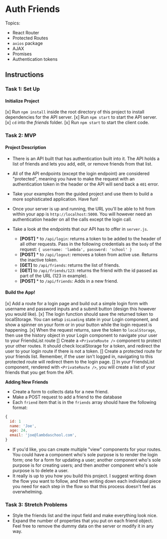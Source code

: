 # Auth Friends

Topics:

* React Router
* Protected Routes
* `axios` package
* AJAX
* Promises
* Authentication tokens

## Instructions

### Task 1: Set Up

#### Initialize Project

[x] Run `npm install` inside the root directory of this project to install dependencies for the API server.
[x] Run `npm start` to start the API server.
[x] `cd` into the _friends_ folder.
[x] Run `npm start` to start the client code.

### Task 2: MVP

#### Project Description

* There is an API built that has authentication built into it. The API holds a list of friends and lets you add, edit, or remove friends from that list. 
* All of the API endpoints (except the login endpoint) are considered "protected", meaning you have to make the request with an authentication token in the header or the API will send back a `401` error. 
* Take your examples from the guided project and use them to build a more sophisticated application. Have fun!
* Once your server is up and running, the URL you'll be able to hit from within your app is `http://localhost:5000`. You will however need an authentication header on all the calls except the login call.
* Take a look at the endpoints that our API has to offer in `server.js`.

  * **[POST]** * to `/api/login`: returns a token to be added to the header of all other requests. Pass in the following credentials as the `body` of the request: `{ username: 'lambda', password: 'school' }`
  * **[POST]** * to `/api/logout`: removes a token from active use. Returns the inactive token. 
  * **[GET]** to `/api/friends`: returns the list of friends.
  * **[GET]** to `/api/friends/123`: returns the friend with the id passed as part of the URL (123 in example).
  * **[POST]** * to `/api/friends`: Adds in a new friend.

#### Build the App!
[x] Add a route for a login page and build out a simple login form with username and password inputs and a submit button (design this however you would like).
[x] The login function should save the returned token to localStorage. You can setup `isLoading` state in your Login component, and show a spinner on your form or in your button while the login request is happening.
[x] When the request returns, save the token to `localStorage`, then use the history object in your Login component to navigate your user to your FriendsList route
[] Create a `<PrivateRoute />` component to protect your other routes. It should check localStorage for a token, and redirect the user to your login route if there is not a token.
[] Create a protected route for your friends list. Remember, if the user isn't logged in, navigating to this protected route will redirect them to the login page.
[] In your FriendsList component, rendered with `<PrivateRoute />`, you will create a list of your friends that you get from the API.

**Adding New Friends**
* Create a form to collects data for a new friend.
* Make a POST request to add a friend to the database
* Each `friend` item that is in the `friends` array should have the following format:

```js
{
  id: 1
  name: 'Joe',
  age: 24,
  email: 'joe@lambdaschool.com',
}
```

* If you'd like, you can create multiple "view" components for your routes. You could have a component who's sole purpose is to render the login form; one for a form for updating a user; another component who's sole purpose is for creating users; and then another component who's sole purpose is to delete a user.
* It really is up to you how you build this project. I suggest writing down the flow you want to follow, and then writing down each individual piece you need for each step in the flow so that this process doesn't feel as overwhelming.

### Task 3: Stretch Problems
* Style the friends list and the input field and make everything look nice.
* Expand the number of properties that you put on each friend object. Feel free to remove the dummy data on the server or modify it in any way.
